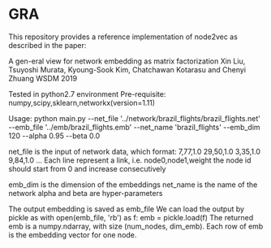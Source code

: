 # GRA

This repository provides a reference implementation of node2vec as described in the paper:

A gen-eral view for network embedding as matrix factorization
Xin Liu, Tsuyoshi Murata, Kyoung-Sook Kim, Chatchawan Kotarasu and Chenyi Zhuang
WSDM 2019

Tested in python2.7 environment
Pre-requisite:
numpy,scipy,sklearn,networkx(version=1.11)

Usage:
python main.py --net_file '../network/brazil_flights/brazil_flights.net' --emb_file '../emb/brazil_flights.emb' --net_name 'brazil_flights' --emb_dim 120 --alpha 0.95 --beta 0.0

net_file is the input of network data, which format:
7,77,1.0
29,50,1.0
3,35,1.0
9,84,1.0
... 
Each line represent a link, i.e. node0,node1,weight
the node id should start from 0 and increase consecutively

emb_dim is the dimension of the embeddings
net_name is the name of the network
alpha and beta are hyper-parameters

The output embedding is saved as emb_file
We can load the output by pickle as
with open(emb_file, 'rb') as f:
	emb = pickle.load(f)
The returned emb is a numpy.ndarray, with size (num_nodes, dim_emb). Each row of emb is the embedding vector for one node.
